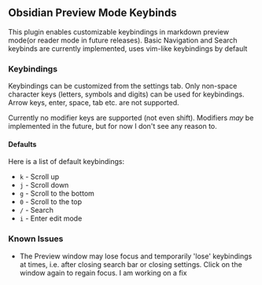 ## Obsidian Preview Mode Keybinds

This plugin enables customizable keybindings in markdown preview mode(or reader mode in future releases). Basic Navigation and Search keybinds are currently implemented, uses vim-like keybindings by default

### Keybindings

Keybindings can be customized from the settings tab. Only non-space character keys (letters, symbols and digits) can be used for keybindings. Arrow keys, enter, space, tab etc. are not supported.

Currently no modifier keys are supported (not even shift). Modifiers *may* be implemented in the future, but for now I don't see any reason to.



#### Defaults

Here is a list of default keybindings:

- `k` - Scroll up
- `j` - Scroll down
- `g` - Scroll to the bottom
- `0` - Scroll to the top
- `/` - Search
- `i` - Enter edit mode

<!--### Installation

This plug-in is not yet in Obsidian's official community plugins store. If you wish to use this plugin, download the latest release zip file (preview-mode-keybinds-_version_.zip) from the [releases page](https://github.com/horriblename/preview-mode-keybinds-obsidian/releases), and extract the files into a new folder under `.obsidian/plugins` under the root of your vault folder.

Then, disable 'Safe mode' under 'Settings > Community plugins' and enable 'Preview Mode Keybinds'.


**For your safety, please verify yourself that a plugin is safe before installing it**-->

### Known Issues

- The Preview window may lose focus and temporarily 'lose' keybindings at times, i.e. after closing search bar or closing settings. Click on the window again to regain focus. I am working on a fix
